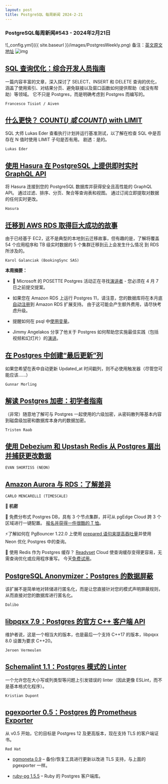 ```yaml
---
layout: post
title: PostgreSQL 每周新闻 2024-2-21
---
```

### PostgreSQL每周新闻#543 - 2024年2月21日
![_config.yml]({{ site.baseurl }}/images/PostgresWeekly.png)
备注：[英文原文地址](https://postgresweekly.com/issues/543)
![img](https://res.cloudinary.com/cpress/image/upload/w_1280,e_sharpen:60,q_auto/zcbeoxdnt3q3lcaylod7.jpg)
## [SQL 查询优化：综合开发人员指南](https://postgresweekly.com/link/151622/web)
一篇内容丰富的文章，深入探讨了 SELECT、INSERT 和 DELETE 查询的优化，涵盖了使用索引、对结果分页、避免联接以及窗口函数如何提供帮助（或没有帮助）等领域。 它不只是 Postgres，而是明确考虑到 Postgres 而编写的。


`Francesco Tisiot / Aiven `
## [什么更快？ COUNT(*) 或 COUNT(*) with LIMIT](https://postgresweekly.com/link/151623/web)
SQL 大师 Lukas Eder 查看执行计划并运行基准测试，以了解在检查 SQL 中是否存在 N 值时使用 LIMIT 子句是否有用。 剧透：是的。


`Lukas Eder `
## [使用 Hasura 在 PostgreSQL 上提供即时实时 GraphQL API](https://postgresweekly.com/link/151621/web)
将 Hasura 连接到您的 PostgreSQL 数据库并获得安全且高性能的 GraphQL API。 通过过滤、排序、分页、聚合等查询表和视图。 通过订阅立即提取对数据的任何实时更改。


`Hasura `
## [迁移到 AWS RDS 取得巨大成功的故事](https://postgresweekly.com/link/151624/web)
由于已经基于 EC2，这不是典型的本地到云迁移故事，但有趣的是，了解将覆盖 54 个应用程序和 TB 级实时数据的 5 个集群迁移到云上会发生什么情况 到 RDS 所涉及的。


`Karol Galanciak (BookingSync SAS) `

**本周摘要：**

*   📅 Microsoft 的 POSETTE Postgres 活动正在寻找[演讲者](https://postgresweekly.com/link/151625/web) - 您必须在 4 月 7 日之前提交提案。

*   如果您在 Amazon RDS 上运行 Postgres 11，请注意，您的数据库将在本月底[自动注册](https://postgresweekly.com/link/151626/web)到 Amazon RDS 扩展支持。 由于这可能会产生额外费用，请尽快考虑升级。

*   提醒如何在 psql 中[使用变量](https://postgresweekly.com/link/151627/web)。


*   Jimmy Angelakos 分享了他关于 Postgres 如何帮助您实施最佳实践（包括视频和幻灯片）的[演讲](https://postgresweekly.com/link/151628/web)。


## [在 Postgres 中创建“最后更新”列](https://postgresweekly.com/link/151630/web)
如果您希望在表中自动更新 Updated_at 时间戳列，则不必使用触发器（尽管您可能应该......）


`Gunnar Morling `
## [解读 Postgres 加密：初学者指南](https://postgresweekly.com/link/151631/web)
（非常）随意地了解可与 Postgres 一起使用的六级加密，从密码散列等基本内容到磁盘级加密和数据库本身内的数据加密。


`Tristen Raab `

## [使用 Debezium 和 Upstash Redis 从 Postgres 扇出并捕获更改数据](https://postgresweekly.com/link/151632/web)


`EVAN SHORTISS (NEON)`
## [Amazon Aurora 与 RDS：了解差异](https://postgresweekly.com/link/151633/web)


`CARLO MENCARELLI (TIMESCALE)`


**📰 机密**

📢 免费分布式 Postgres DB，具有 3 个节点集群，并可从 pgEdge Cloud 跨 3 个区域进行一键配置。 [报名并获得一件很酷的 T 恤](https://postgresweekly.com/link/151634/web)。

⚡了解如何在 PgBouncer 1.22.0 上使用 [prepared 语句来提高吞吐量](https://postgresweekly.com/link/151635/web)并使用 Neon 优化 Postgres 中的查询。

📢 使用 Redis 作为 Postgres 缓存？ [Readyset](https://postgresweekly.com/link/151636/web) Cloud 使查询缓存变得更容易，无需查询优化或应用程序重写。 今天[免费试用](https://postgresweekly.com/link/151636/web)。


## [PostgreSQL Anonymizer：Postgres 的数据屏蔽](https://postgresweekly.com/link/151637/web)
该扩展不是简单地对转储进行匿名化，而是让您直接针对您的模式声明屏蔽规则，从而直接对您的数据库进行匿名化。


`Dalibo `
## [libpqxx 7.9：Postgres 的官方 C++ 客户端 API](https://postgresweekly.com/link/151640/web)
维护者说，这是一个相当大的版本，也是最后一个支持 C++17 的版本，libpqxx 8.0 设置为要求 C++20。


`Jeroen Vermeulen `
## [Schemalint 1.1：Postgres 模式的 Linter](https://postgresweekly.com/link/151642/web)
一个允许您在大小写或列类型等问题上引发错误的 linter（因此更像 ESLint，而不是基本格式化程序）。


`Kristian Dupont `
## [pgexporter 0.5：Postgres 的 Prometheus Exporter](https://postgresweekly.com/link/151643/web)
从 v0.5 开始，它的目标是 Postgres 12 及更高版本，现在支持 TLS 的客户端证书。


`Red Hat `


* [pgmoneta 0.9](https://postgresweekly.com/link/151645/web) – 备份/恢复工具进行更新以改进 TLS 支持，与上面的 pgexporter 一样。

* [ruby-pg 1.5.5](https://postgresweekly.com/link/151646/web) – Ruby 的 Postgres 客户端库。
